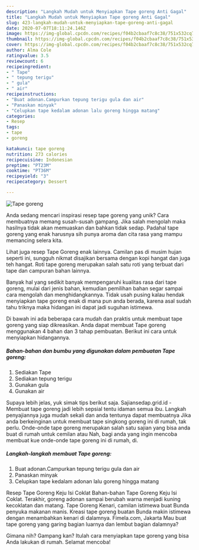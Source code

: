 ```yaml
---
description: "Langkah Mudah untuk Menyiapkan Tape goreng Anti Gagal"
title: "Langkah Mudah untuk Menyiapkan Tape goreng Anti Gagal"
slug: 423-langkah-mudah-untuk-menyiapkan-tape-goreng-anti-gagal
date: 2020-07-07T18:11:24.146Z
image: https://img-global.cpcdn.com/recipes/f04b2cbaaf7c8c38/751x532cq70/tape-goreng-foto-resep-utama.jpg
thumbnail: https://img-global.cpcdn.com/recipes/f04b2cbaaf7c8c38/751x532cq70/tape-goreng-foto-resep-utama.jpg
cover: https://img-global.cpcdn.com/recipes/f04b2cbaaf7c8c38/751x532cq70/tape-goreng-foto-resep-utama.jpg
author: Alma Cole
ratingvalue: 3.5
reviewcount: 6
recipeingredient:
- " Tape"
- " tepung terigu"
- " gula"
- " air"
recipeinstructions:
- "Buat adonan.Campurkan tepung terigu gula dan air"
- "Panaskan minyak"
- "Celupkan tape kedalam adonan lalu goreng hingga matang"
categories:
- Resep
tags:
- tape
- goreng

katakunci: tape goreng 
nutrition: 273 calories
recipecuisine: Indonesian
preptime: "PT23M"
cooktime: "PT36M"
recipeyield: "3"
recipecategory: Dessert

---
```



![Tape goreng](https://img-global.cpcdn.com/recipes/f04b2cbaaf7c8c38/751x532cq70/tape-goreng-foto-resep-utama.jpg)

Anda sedang mencari inspirasi resep tape goreng yang unik? Cara membuatnya memang susah-susah gampang. Jika salah mengolah maka hasilnya tidak akan memuaskan dan bahkan tidak sedap. Padahal tape goreng yang enak harusnya sih punya aroma dan cita rasa yang mampu memancing selera kita.

Lihat juga resep Tape Goreng enak lainnya. Camilan pas di musim hujan seperti ini, sungguh nikmat disajikan bersama dengan kopi hangat dan juga teh hangat. Roti tape goreng merupakan salah satu roti yang terbuat dari tape dan campuran bahan lainnya.

Banyak hal yang sedikit banyak mempengaruhi kualitas rasa dari tape goreng, mulai dari jenis bahan, kemudian pemilihan bahan segar sampai cara mengolah dan menghidangkannya. Tidak usah pusing kalau hendak menyiapkan tape goreng enak di mana pun anda berada, karena asal sudah tahu triknya maka hidangan ini dapat jadi suguhan istimewa.


Di bawah ini ada beberapa cara mudah dan praktis untuk membuat tape goreng yang siap dikreasikan. Anda dapat membuat Tape goreng menggunakan 4 bahan dan 3 tahap pembuatan. Berikut ini cara untuk menyiapkan hidangannya.

<!--inarticleads1-->

##### Bahan-bahan dan bumbu yang digunakan dalam pembuatan Tape goreng:

1. Sediakan  Tape
1. Sediakan  tepung terigu
1. Gunakan  gula
1. Gunakan  air


Supaya lebih jelas, yuk simak tips berikut saja. Sajiansedap.grid.id - Membuat tape goreng jadi lebih sepsial tentu idaman semua ibu. Langkah penyajiannya juga mudah sekali dan anda tentunya dapat membuatnya Jika anda berkeinginan untuk membuat tape singkong goreng ini di rumah, tak perlu. Onde-onde tape goreng merupakan salah satu sajian yang bisa anda buat di rumah untuk cemilan atau Nah, bagi anda yang ingin mencoba membuat kue onde-onde tape goreng ini di rumah, di. 

<!--inarticleads2-->

##### Langkah-langkah membuat Tape goreng:

1. Buat adonan.Campurkan tepung terigu gula dan air
1. Panaskan minyak
1. Celupkan tape kedalam adonan lalu goreng hingga matang


Resep Tape Goreng Keju Isi Coklat Bahan-bahan Tape Goreng Keju Isi Coklat. Terakhir, goreng adonan sampai berubah warna menjadi kuning kecoklatan dan matang. Tape Goreng Kenari, camilan istimewa buat Bunda penyuka makanan manis. Kreasi tape goreng buatan Bunda makin istimewa dengan menambahkan kenari di dalamnya. Fimela.com, Jakarta Mau buat tape goreng yang garing bagian luarnya dan lembut bagian dalamnya? 

Gimana nih? Gampang kan? Itulah cara menyiapkan tape goreng yang bisa Anda lakukan di rumah. Selamat mencoba!
